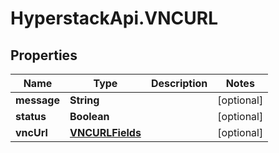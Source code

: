 # HyperstackApi.VNCURL

## Properties

Name | Type | Description | Notes
------------ | ------------- | ------------- | -------------
**message** | **String** |  | [optional] 
**status** | **Boolean** |  | [optional] 
**vncUrl** | [**VNCURLFields**](VNCURLFields.md) |  | [optional] 


